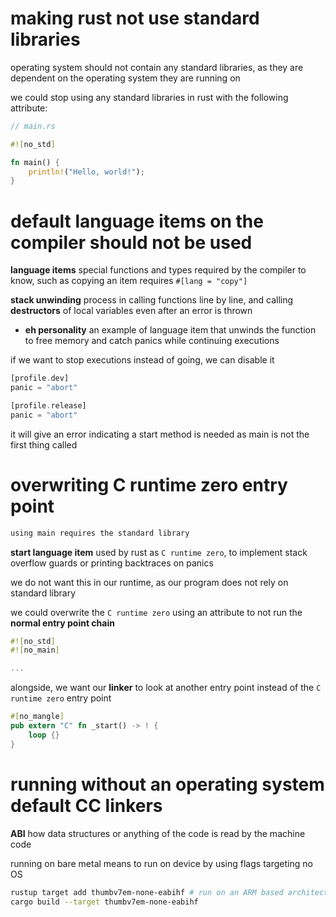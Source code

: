 # making rust not use standard libraries

operating system should not contain any standard libraries, as they
are dependent on the operating system they are running on

we could stop using any standard libraries in rust with the
following attribute:

```rs
// main.rs

#![no_std]

fn main() {
    println!("Hello, world!");
}
```

# default language items on the compiler should not be used

**language items** special functions and types required by the compiler to know, such as
copying an item requires `#[lang = "copy"]`

**stack unwinding** process in calling functions line by line, and calling **destructors**
of local variables even after an error is thrown

-   **eh personality** an example of language item that unwinds the function to free memory and
    catch panics while continuing executions

if we want to stop executions instead of going, we can disable it

```rs
[profile.dev]
panic = "abort"

[profile.release]
panic = "abort"
```

it will give an error indicating a start method is needed as main is not the first thing called

# overwriting C runtime zero entry point

```sh
using main requires the standard library
```

**start language item** used by rust as `C runtime zero`, to implement stack overflow guards
or printing backtraces on panics

we do not want this in our runtime, as our program does not rely on standard library

we could overwrite the `C runtime zero` using an attribute to not run the **normal entry point chain**

```rs
#![no_std]
#![no_main]

...
```

alongside, we want our **linker** to look at another entry point instead of the `C runtime zero` entry point

```rs
#[no_mangle]
pub extern "C" fn _start() -> ! {
    loop {}
}
```

# running without an operating system default CC linkers

**ABI** how data structures or anything of the code is read by the machine code

running on bare metal means to run on device by using flags targeting no OS

```sh
rustup target add thumbv7em-none-eabihf # run on an ARM based architecture targeting no operating system with none
cargo build --target thumbv7em-none-eabihf
```
